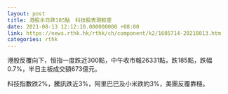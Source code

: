 ```yaml
---
layout: post
title: 港股半日跌185點　科技股表現較差
date: 2021-08-13 12:12:10.000000000 +08:00
link: https://news.rthk.hk/rthk/ch/component/k2/1605714-20210813.htm
categories: rthk
---
```


港股反覆向下，恒指一度跌近300點，中午收市報26331點，跌185點，跌幅0.7%，半日主板成交額673億元。

科技指數跌2%，騰訊跌近3%，阿里巴巴及小米跌約3%，美團反覆靠穩。
